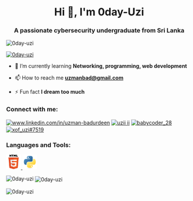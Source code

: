 <h1 align="center">Hi 👋, I'm 0day-Uzi</h1>
<h3 align="center">A passionate cybersecurity undergraduate from Sri Lanka</h3>

<p align="left"> <img src="https://komarev.com/ghpvc/?username=0day-uzi&label=Profile%20views&color=0e75b6&style=flat" alt="0day-uzi" /> </p>

<p align="left"> <a href="https://github.com/ryo-ma/github-profile-trophy"><img src="https://github-profile-trophy.vercel.app/?username=0day-uzi" alt="0day-uzi" /></a> </p>

- 🌱 I’m currently learning **Networking, programming, web development**

- 📫 How to reach me **uzmanbad@gmail.com**

- ⚡ Fun fact **I dream too much**

<h3 align="left">Connect with me:</h3>
<p align="left">
<a href="https://linkedin.com/in/www.linkedin.com/in/uzman-badurdeen" target="blank"><img align="center" src="https://raw.githubusercontent.com/rahuldkjain/github-profile-readme-generator/master/src/images/icons/Social/linked-in-alt.svg" alt="www.linkedin.com/in/uzman-badurdeen" height="30" width="40" /></a>
<a href="https://www.hackerrank.com/uzii ii" target="blank"><img align="center" src="https://raw.githubusercontent.com/rahuldkjain/github-profile-readme-generator/master/src/images/icons/Social/hackerrank.svg" alt="uzii ii" height="30" width="40" /></a>
<a href="https://www.leetcode.com/babycoder_28" target="blank"><img align="center" src="https://raw.githubusercontent.com/rahuldkjain/github-profile-readme-generator/master/src/images/icons/Social/leet-code.svg" alt="babycoder_28" height="30" width="40" /></a>
<a href="https://discord.gg/xof_uzi#7519" target="blank"><img align="center" src="https://raw.githubusercontent.com/rahuldkjain/github-profile-readme-generator/master/src/images/icons/Social/discord.svg" alt="xof_uzi#7519" height="30" width="40" /></a>
</p>

<h3 align="left">Languages and Tools:</h3>
<p align="left"> <a href="https://www.w3.org/html/" target="_blank" rel="noreferrer"> <img src="https://raw.githubusercontent.com/devicons/devicon/master/icons/html5/html5-original-wordmark.svg" alt="html5" width="40" height="40"/> </a> <a href="https://www.python.org" target="_blank" rel="noreferrer"> <img src="https://raw.githubusercontent.com/devicons/devicon/master/icons/python/python-original.svg" alt="python" width="40" height="40"/> </a> </p>

<p><img align="left" src="https://github-readme-stats.vercel.app/api/top-langs?username=0day-uzi&show_icons=true&locale=en&layout=compact" alt="0day-uzi" /></p>

<p>&nbsp;<img align="center" src="https://github-readme-stats.vercel.app/api?username=0day-uzi&show_icons=true&locale=en" alt="0day-uzi" /></p>

<p><img align="center" src="https://github-readme-streak-stats.herokuapp.com/?user=0day-uzi&" alt="0day-uzi" /></p>

